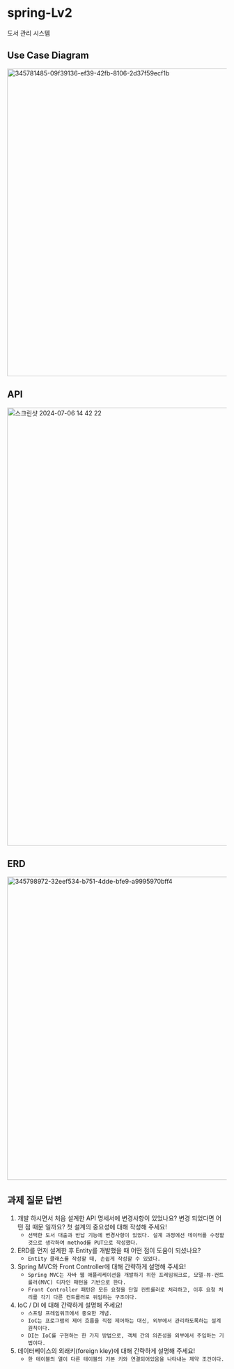 # spring-Lv2
도서 관리 시스템

## Use Case Diagram
<img width="705" alt="345781485-09f39136-ef39-42fb-8106-2d37f59ecf1b" src="https://github.com/chltjsdl0119/spring-Lv2/assets/139723150/6169e827-edaa-442e-987b-6c4750b7295d">

## API
<img width="1004" alt="스크린샷 2024-07-06 14 42 22" src="https://github.com/chltjsdl0119/spring-Lv2/assets/139723150/8e80cf85-4009-4633-9927-e5e1a51d78a9">

## ERD
<img width="695" alt="345798972-32eef534-b751-4dde-bfe9-a9995970bff4" src="https://github.com/chltjsdl0119/spring-Lv2/assets/139723150/c1d21515-109b-4a0e-aab2-f8639f89f7df">

## 과제 질문 답변

1. 개발 하시면서 처음 설계한 API 명세서에 변경사항이 있었나요? 변경 되었다면 어떤 점 때문 일까요? 첫 설계의 중요성에 대해 작성해 주세요!
    - `선택한 도서 대출과 반납 기능에 변경사항이 있었다. 설계 과정에선 데이터를 수정할 것으로 생각하여 method를 PUT으로 작성했다.`
2. ERD를 먼저 설계한 후 Entity를 개발했을 때 어떤 점이 도움이 되셨나요?
    - `Entity 클래스를 작성할 때, 손쉽게 작성할 수 있었다.`
3. Spring MVC와 Front Controller에 대해 간략하게 설명해 주세요!
    - `Spring MVC는 자바 웹 애플리케이션을 개발하기 위한 프레임워크로, 모델-뷰-컨트롤러(MVC) 디자인 패턴을 기반으로 한다.`
    - `Front Controller 패턴은 모든 요청을 단일 컨트롤러로 처리하고, 이후 요청 처리를 각기 다른 컨트롤러로 위임하는 구조이다.`
4. IoC / DI 에 대해 간략하게 설명해 주세요!
    - `스프링 프레임워크에서 중요한 개념.`
    - `IoC는 프로그램의 제어 흐름을 직접 제어하는 대신, 외부에서 관리하도록하는 설계 원칙이다.`
    - `DI는 IoC를 구현하는 한 가지 방법으로, 객체 간의 의존성을 외부에서 주입하는 기법이다.`
5. 데이터베이스의 외래키(foreign kley)에 대해 간략하게 설명해 주세요!
    - `한 테이블의 열이 다른 테이블의 기본 키와 연결되어있음을 나타내는 제약 조건이다.`
